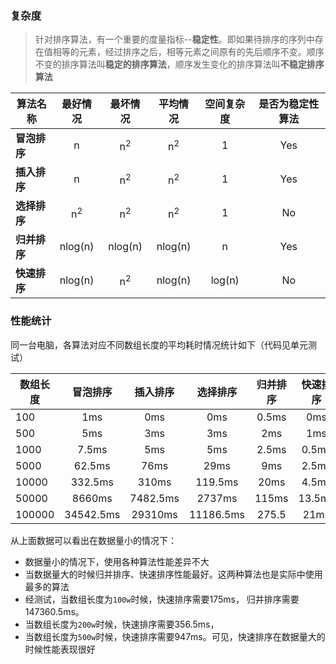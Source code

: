 ### 复杂度

> 针对排序算法，有一个重要的度量指标--**稳定性**。即如果待排序的序列中存在值相等的元素，经过排序之后，相等元素之间原有的先后顺序不变。顺序不变的排序算法叫**稳定的排序算法**，顺序发生变化的排序算法叫**不稳定排序算法**

| 算法名称               | 最好情况        | 最坏情况             | 平均情况             | 空间复杂度  | 是否为稳定性算法 | 
| --------------------- | :-------------: | :-----------------: | :-----------------: | :-------:  | :-------------:|
| **冒泡排序**           | n               | n<sup>2</sup>       | n<sup>2</sup>       | 1          | Yes            | 
| **插入排序**           | n               | n<sup>2</sup>       | n<sup>2</sup>       | 1          | Yes            | 
| **选择排序**           | n<sup>2</sup>   | n<sup>2</sup>      | n<sup>2</sup>        | 1           | No            |
| **归并排序**           | nlog(n)         | nlog(n)            | nlog(n)              | n           | Yes           |
| **快速排序**           | nlog(n)         | n<sup>2</sup>      | nlog(n)              | log(n)      | No            |

### 性能统计

同一台电脑，各算法对应不同数组长度的平均耗时情况统计如下（代码见单元测试）

| 数组长度               | 冒泡排序        | 插入排序             | 选择排序             | 归并排序            |快速排序           |
| --------------------- | :-------------: | :-----------------: | :-----------------: | :-----------------:|:-----------------:|
| 100                   | 1ms             | 0ms                 | 0ms                 | 0.5ms              |0ms                |
| 500                   | 5ms             | 3ms                 | 3ms                 | 2ms                |1ms                |
| 1000                  | 7.5ms           | 5ms                 | 5ms                 | 2.5ms              |0.5ms              | 
| 5000                  | 62.5ms          | 76ms                | 29ms                | 9ms                |2.5ms              |
| 10000                 | 332.5ms         | 310ms               | 119.5ms             | 20ms               |4.5ms              |
| 50000                 | 8660ms          | 7482.5ms            | 2737ms              | 115ms              |13.5ms             |
| 100000                | 34542.5ms       | 29310ms             | 11186.5ms           | 275.5              |21ms               |

从上面数据可以看出在数据量小的情况下：

- 数据量小的情况下，使用各种算法性能差异不大
- 当数据量大的时候归并排序、快速排序性能最好。这两种算法也是实际中使用最多的算法
- 经测试，当数组长度为`100w`时候，快速排序需要175ms， 归并排序需要147360.5ms。
- 当数组长度为`200w`时候，快速排序需要356.5ms，
- 当数组长度为`500w`时候，快速排序需要947ms。可见，快速排序在数据量大的时候性能表现很好